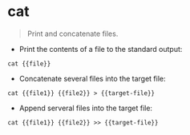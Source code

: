 # cat

> Print and concatenate files.

- Print the contents of a file to the standard output:

`cat {{file}}`

- Concatenate several files into the target file:

`cat {{file1}} {{file2}} > {{target-file}}`

- Append serveral files into the target file:

`cat {{file1}} {{file2}} >> {{target-file}}`
